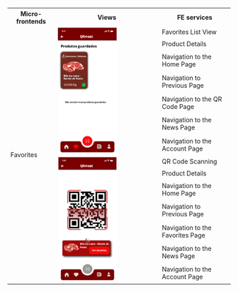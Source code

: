 <table>
    <tr>
      <th>Micro-frontends</th>
      <th>Views</th>
      <th>FE services</th>
    </tr>
    <tr>
      <td rowspan="14">Favorites</td>
      <td rowspan="7"><img src="../images/favoritos.png" alt="favorites image" style=" width: 60%;"></td>
      <td>Favorites List View</td>
    </tr>
    <tr>
      <td>Product Details</td>
    </tr>
    <tr>
      <td>Navigation to the Home Page</td>
    </tr>
    <tr>
      <td>Navigation to Previous Page</td>
    </tr>
    <tr>
      <td>Navigation to the QR Code Page</td>
    </tr>
    <tr>
      <td>Navigation to the News Page</td>
    </tr>
    <tr>
      <td>Navigation to the Account Page</td>
    </tr>
    <tr>
      <td rowspan="7"><img src="../images/qr.png" alt="qr image" style=" width: 60%;"></td>
      <td>QR Code Scanning</td>
    </tr>
    <tr>
      <td>Product Details</td>
    </tr>
    <tr>
      <td>Navigation to the Home Page</td>
    </tr>
    <tr>
      <td>Navigation to Previous Page</td>
    </tr>
    <tr>
      <td>Navigation to the Favorites Page</td>
    </tr>
    <tr>
      <td>Navigation to the News Page</td>
    </tr>
    <tr>
      <td>Navigation to the Account Page</td>
    </tr>
</table>